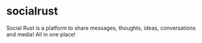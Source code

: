 # socialrust
Social Rust is a platform to share messages, thoughts, ideas, conversations and media! All in one place!
